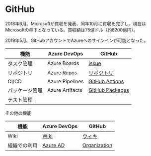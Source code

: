 # GitHub

2018年6月、Microsoftが買収を発表、同年10月に買収を完了し、現在はMicrosoftの傘下となっている。買収額は75億ドル（約8200億円）。

2019年5月、GitHubアカウントでAzureへのサインインが可能となった。


|機能|Azure DevOps|GitHub
|-|-|-|
|タスク管理|Azure Boards|[Issue](https://docs.github.com/ja/issues)|
|リポジトリ|Azure Repos|[リポジトリ](https://docs.github.com/ja/github/getting-started-with-github/quickstart/create-a-repo)|
|CI/CD|Azure Pipelines|[GitHub Actions](https://docs.github.com/ja/actions)|
|パッケージ管理|Azure Artifacts|[GitHub Packages](https://docs.github.com/ja/packages/learn-github-packages/introduction-to-github-packages)|
|テスト管理||


その他の機能

|機能|Azure DevOps|GitHub|
|-|-|-|
|Wiki|[Wiki](https://docs.microsoft.com/ja-jp/azure/devops/project/wiki/wiki-create-repo?view=azure-devops&tabs=browser)|[ウィキ](https://docs.github.com/ja/communities/documenting-your-project-with-wikis/about-wikis)|
|組織での利用|[Azure AD](https://docs.microsoft.com/ja-jp/azure/devops/organizations/accounts/access-with-azure-ad?view=azure-devops)|[Organization](https://docs.github.com/ja/organizations/collaborating-with-groups-in-organizations/about-organizations)|

